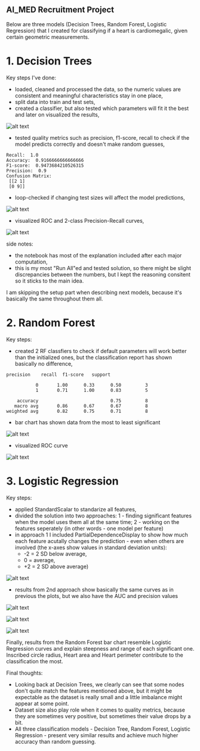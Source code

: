 ## AI_MED Recruitment Project

Below are three models (Decision Trees, Random Forest, Logistic Regression) that I created for classifying if a heart is cardiomegalic, given certain geometric measurements.

# 1. Decision Trees

Key steps I've done:
- loaded, cleaned and processed the data, so the numeric values are consistent and meaningful characteristics stay in one place,
- split data into train and test sets,
- created a classifier, but also tested which parameters will fit it the best and later on visualized the results,

![alt text](images/image-2.png)

- tested quality metrics such as precision, f1-score, recall to check if the model predicts correctly and doesn't make random guesses,

```
Recall:  1.0
Accuracy:  0.9166666666666666
F1-score:  0.9473684210526315
Precision:  0.9
Confusion Matrix: 
 [[2 1]
 [0 9]]
```

- loop-checked if changing test sizes will affect the model predictions,

![alt text](images/image-3.png)

- visualized ROC and 2-class Precision-Recall curves,

![alt text](images/image-4.png)

side notes:
- the notebook has most of the explanation included after each major computation,
- this is my most "Run All"ed and tested solution, so there might be slight discrepancies between the numbers, but I kept the reasoning consitent so it sticks to the main idea.

I am skipping the setup part when describing next models, because it's basically the same throughout them all.

# 2. Random Forest

Key steps:
- created 2 RF classfiers to check if default parameters will work better than the initialized ones, but the classification report has shown basically no difference,
```  
precision    recall  f1-score   support

           0       1.00      0.33      0.50         3
           1       0.71      1.00      0.83         5

    accuracy                           0.75         8
   macro avg       0.86      0.67      0.67         8
weighted avg       0.82      0.75      0.71         8 
```

- bar chart has shown data from the most to least significant

![alt text](images/image.png)

- visualized ROC curve 

![alt text](images/image-1.png)


# 3. Logistic Regression

Key steps:
- applied StandardScalar to standarize all features,
- divided the solution into two approaches: 1 - finding significant features when the model uses them all at the same time; 2 - working on the features seperately (in other words - one model per feature)
- in approach 1 I included PartialDependenceDisplay to show how much each feature acutally changes the prediction - even when others are involved (the x-axes show values in standard deviation units): 
    - -2 = 2 SD below average,
    - 0 = average,
    - +2 = 2 SD above average)

![alt text](images/image-5.png)

- results from 2nd approach show basically the same curves as in previous the plots, but we also have the AUC and precision values

![alt text](images/image-6.png)

![alt text](images/image-7.png)

![alt text](images/image-8.png)

Finally, results from the Random Forest bar chart resemble Logistic Regression curves and explain steepness and range of each significant one. Inscribed circle radius, Heart area and Heart perimeter contribute to the classification the most.

Final thoughts: 
- Looking back at Decision Trees, we clearly can see that some nodes don't quite match the features mentioned above, but it might be expectable as the dataset is really small and a little imbalance might appear at some point. 
- Dataset size also play role when it comes to quality metrics, because they are sometimes very positive, but sometimes their value drops by a bit. 
- All three classification models - Decision Tree, Random Forest, Logistic Regression - present very similar results and achieve much higher accuracy than random guessing.
